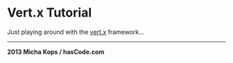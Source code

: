 # Vert.x Tutorial

Just playing around with the [vert.x] framework...

----

**2013 Micha Kops / hasCode.com**

   [vert.x]:http://vertx.io/
